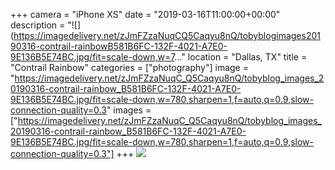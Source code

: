 +++
camera = "iPhone XS"
date = "2019-03-16T11:00:00+00:00"
description = "![](https://imagedelivery.net/zJmFZzaNuqCQ5Caqyu8nQ/tobyblogimages20190316-contrail-rainbowB581B6FC-132F-4021-A7E0-9E136B5E74BC.jpg/fit=scale-down,w=7..."
location = "Dallas, TX"
title = "Contrail Rainbow"
categories = ["photography"]
image = "https://imagedelivery.net/zJmFZzaNuqC_Q5Caqyu8nQ/tobyblog_images_20190316-contrail-rainbow_B581B6FC-132F-4021-A7E0-9E136B5E74BC.jpg/fit=scale-down,w=780,sharpen=1,f=auto,q=0.9,slow-connection-quality=0.3"
images = ["https://imagedelivery.net/zJmFZzaNuqC_Q5Caqyu8nQ/tobyblog_images_20190316-contrail-rainbow_B581B6FC-132F-4021-A7E0-9E136B5E74BC.jpg/fit=scale-down,w=780,sharpen=1,f=auto,q=0.9,slow-connection-quality=0.3"]
+++
![](https://imagedelivery.net/zJmFZzaNuqC_Q5Caqyu8nQ/tobyblog_images_20190316-contrail-rainbow_B581B6FC-132F-4021-A7E0-9E136B5E74BC.jpg/fit=scale-down,w=780,sharpen=1,f=auto,q=0.9,slow-connection-quality=0.3)
<!--more-->
